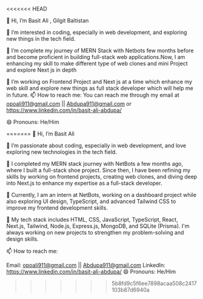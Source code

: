 <<<<<<< HEAD

👋 Hi, I’m Basit Ali , Gilgit Baltistan

👀 I’m interested in coding, especially in web development, and exploring new things in the tech field.

🌱 I’m complete my journey of MERN Stack with Netbots few months before and become proficient in building full-stack web applications.Now, I am enhancing my skill to make different type of web clones and mini Project and explore Next js in depth

💞️ I’m working on Frontend Project and Next js at a time which enhance my web skill and explore new things as full stack developer which will help me in future.
📫 How to reach me: You can reach me through my email at opoali911@gmail.com || Abdupa911@gmail.com or https://www.linkedin.com/in/basit-ali-abdupa/

😄 Pronouns: He/Him

=======
👋 Hi, I’m Basit Ali

👀 I’m passionate about coding, especially in web development, and love exploring new technologies in the tech field.

🌱 I completed my MERN stack journey with NetBots a few months ago, where I built a full-stack shoe project. Since then, I have been refining my skills by working on frontend projects, creating web clones, and diving deep into Next.js to enhance my expertise as a full-stack developer.

💼 Currently, I am an intern at NetBots, working on a dashboard project while also exploring UI design, TypeScript, and advanced Tailwind CSS to improve my frontend development skills.

💞️ My tech stack includes HTML, CSS, JavaScript, TypeScript, React, Next.js, Tailwind, Node.js, Express.js, MongoDB, and SQLite (Prisma). I'm always working on new projects to strengthen my problem-solving and design skills.

📫 How to reach me:

Email: opoali911@gmail.com || Abdupa911@gmail.com
LinkedIn: https://www.linkedin.com/in/basit-ali-abdupa/
😄 Pronouns: He/Him

>>>>>>> 5b8fd9c5f6ee7898acaa508c2417103b87d6940a
